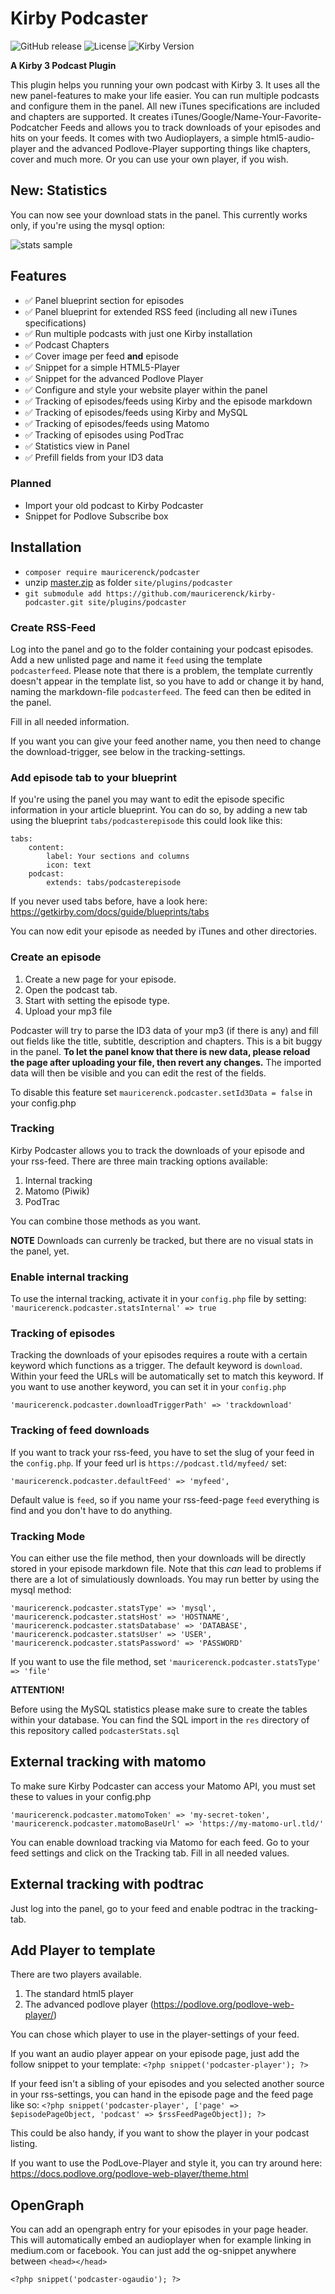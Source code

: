 # Kirby Podcaster

![GitHub release](https://img.shields.io/github/release/mauricerenck/kirby-podcaster.svg?maxAge=1800) ![License](https://img.shields.io/github/license/mashape/apistatus.svg) ![Kirby Version](https://img.shields.io/badge/Kirby-3%2B-black.svg)

**A Kirby 3 Podcast Plugin**

This plugin helps you running your own podcast with Kirby 3. It uses all the new panel-features to make your life easier. You can run multiple podcasts and configure them in the panel. All new iTunes specifications are included and chapters are supported. It creates iTunes/Google/Name-Your-Favorite-Podcatcher Feeds and allows you to track downloads of your episodes and hits on your feeds. It comes with two Audioplayers, a simple html5-audio-player and the advanced Podlove-Player supporting things like chapters, cover and much more. Or you can use your own player, if you wish.

## New: Statistics
You can now see your download stats in the panel. This currently works only, if you're using the mysql option:

![stats sample](doc-assets/stats-sample.png)


## Features

* ✅ Panel blueprint section for episodes
* ✅ Panel blueprint for extended RSS feed (including all new iTunes specifications)
* ✅ Run multiple podcasts with just one Kirby installation
* ✅ Podcast Chapters
* ✅ Cover image per feed **and** episode
* ✅ Snippet for a simple HTML5-Player
* ✅ Snippet for the advanced Podlove Player
* ✅ Configure and style your website player within the panel
* ✅ Tracking of episodes/feeds using Kirby and the episode markdown
* ✅ Tracking of episodes/feeds using Kirby and MySQL
* ✅ Tracking of episodes/feeds using Matomo
* ✅ Tracking of episodes using PodTrac
* ✅ Statistics view in Panel
* ✅ Prefill fields from your ID3 data

### Planned 

* Import your old podcast to Kirby Podcaster
* Snippet for Podlove Subscribe box

## Installation

- `composer require mauricerenck/podcaster`
- unzip [master.zip](https://github.com/mauricerenck/kirby-podcaster/releases/latest) as folder `site/plugins/podcaster`
- `git submodule add https://github.com/mauricerenck/kirby-podcaster.git site/plugins/podcaster`

### Create RSS-Feed
Log into the panel and go to the folder containing your podcast episodes. Add a new unlisted page and name it `feed` using the template `podcasterfeed`. Please note that there is a problem, the template currently doesn't appear in the template list, so you have to add or change it by hand, naming the markdown-file `podcasterfeed`. The feed can then be edited in the panel.

Fill in all needed information.

If you want you can give your feed another name, you then need to change the download-trigger, see below in the tracking-settings.

### Add episode tab to your blueprint

If you're using the panel you may want to edit the episode specific information in your article blueprint. You can do so, by adding a new tab using the blueprint `tabs/podcasterepisode` this could look like this:

```
tabs:
    content:
        label: Your sections and columns
        icon: text
    podcast:
        extends: tabs/podcasterepisode
```

If you never used tabs before, have a look here: https://getkirby.com/docs/guide/blueprints/tabs

You can now edit your episode as needed by iTunes and other directories.

### Create an episode
1. Create a new page for your episode.
2. Open the podcast tab.
3. Start with setting the episode type.
4. Upload your mp3 file

Podcaster will try to parse the ID3 data of your mp3 (if there is any) and fill out fields like the title, subtitle, description and chapters. This is a bit buggy in the panel. **To let the panel know that there is new data, please reload the page after uploading your file, then revert any changes.** The imported data will then be visible and you can edit the rest of the fields.

To disable this feature set `mauricerenck.podcaster.setId3Data = false` in your config.php

### Tracking

Kirby Podcaster allows you to track the downloads of your episode and your rss-feed. There are three main tracking options available:

1. Internal tracking
2. Matomo (Piwik)
3. PodTrac

You can combine those methods as you want.

**NOTE**
Downloads can currenly be tracked, but there are no visual stats in the panel, yet.

### Enable internal tracking

To use the internal tracking, activate it in your `config.php` file by setting:
```'mauricerenck.podcaster.statsInternal' => true```

### Tracking of episodes
Tracking the downloads of your episodes requires a route with a certain keyword which functions as a trigger. The default keyword is `download`. Within your feed the URLs will be automatically set to match this keyword. If you want to use another keyword, you can set it in your `config.php`

```'mauricerenck.podcaster.downloadTriggerPath' => 'trackdownload'```

### Tracking of feed downloads
If you want to track your rss-feed, you have to set the slug of your feed in the `config.php`. If your feed url is `https://podcast.tld/myfeed/` set:

```
'mauricerenck.podcaster.defaultFeed' => 'myfeed',
```

Default value is `feed`, so if you name your rss-feed-page `feed` everything is find and you don't have to do anything.

### Tracking Mode
You can either use the file method, then your downloads will be directly stored in your episode markdown file. Note that this *can* lead to problems if there are a lot of simulatiously downloads. You may run better by using the mysql method:

```
'mauricerenck.podcaster.statsType' => 'mysql',
'mauricerenck.podcaster.statsHost' => 'HOSTNAME',
'mauricerenck.podcaster.statsDatabase' => 'DATABASE',
'mauricerenck.podcaster.statsUser' => 'USER',
'mauricerenck.podcaster.statsPassword' => 'PASSWORD'
```

If you want to use the file method, set 
```'mauricerenck.podcaster.statsType' => 'file'```

**ATTENTION!**

Before using the MySQL statistics please make sure to create the tables within your database. You can find the SQL import in the `res` directory of this repository called `podcasterStats.sql`


## External tracking with matomo
To make sure Kirby Podcaster can access your Matomo API, you must set these to values in your config.php

```
'mauricerenck.podcaster.matomoToken' => 'my-secret-token',
'mauricerenck.podcaster.matomoBaseUrl' => 'https://my-matomo-url.tld/'
```

You can enable download tracking via Matomo for each feed. Go to your feed settings and click on the Tracking tab. Fill in all needed values.


## External tracking with podtrac
Just log into the panel, go to your feed and enable podtrac in the tracking-tab.


## Add Player to template

There are two players available.

1. The standard html5 player
2. The advanced podlove player (https://podlove.org/podlove-web-player/)

You can chose which player to use in the player-settings of your feed.

If you want an audio player appear on your episode page, just add the follow snippet to your template: `<?php snippet('podcaster-player'); ?>`

If your feed isn't a sibling of your episodes and you selected another source in your rss-settings, you can hand in the episode page and the feed page like so: `<?php snippet('podcaster-player', ['page' => $episodePageObject, 'podcast' => $rssFeedPageObject]); ?>`

This could be also handy, if you want to show the player in your podcast listing.

If you want to use the PodLove-Player and style it, you can try around here: https://docs.podlove.org/podlove-web-player/theme.html


## OpenGraph
You can add an opengraph entry for your episodes in your page header. This will automatically embed an audioplayer when for example linking in medium.com or facebook. You can just add the og-snippet anywhere between `<head></head>`

```<?php snippet('podcaster-ogaudio'); ?>```
